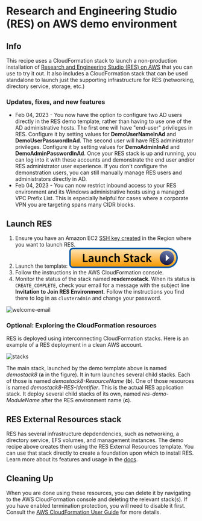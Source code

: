 # Research and Engineering Studio (RES) on AWS demo environment

## Info

This recipe uses a CloudFormation stack to launch a non-production installation of [Research and Engineering Studio (RES) on AWS](https://aws.amazon.com/hpc/res/) that you can use to try it out. It also includes a CloudFormation stack that can be used standalone to launch just the supporting infrastructure for RES (networking, directory service, storage, etc.)

### Updates, fixes, and new features

* Feb 04, 2023 - You now have the option to configure two AD users directly in the RES demo template, rather than having to use one of the AD administrative hosts. The first one will have "end-user" privileges in RES. Configure it by setting values for **DemoUserNameInAd** and **DemoUserPasswordInAd**. The second user will have RES administrator privileges. Configure it by setting values for **DemoAdminInAd** and **DemoAdminPasswordInAd**. Once your RES stack is up and running, you can log into it with these accounts and demonstrate the end user and/or RES administrator user experience. If you don't configure the demonstration users, you can still manually manage RES users and administrators directly in AD. 
* Feb 04, 2023 - You can now restrict inbound access to your RES environment and its Windows administrative hosts using a managed VPC Prefix List. This is especially helpful for cases where a corporate VPN you are targeting spans many CIDR blocks. 

## Launch RES

1. Ensure you have an Amazon EC2 [SSH key created](https://docs.aws.amazon.com/AWSEC2/latest/UserGuide/create-key-pairs.html#having-ec2-create-your-key-pair) in the Region where you want to launch RES.
2. Launch the template: [![Launch stack](../../../docs/media/launch-stack.svg)](https://console.aws.amazon.com/cloudformation/home?region=us-east-2#/stacks/create/review?stackName=resdemostack&templateURL=https://aws-hpc-recipes.s3.us-east-1.amazonaws.com/main/recipes/res/res_demo_env/assets/res-demo-stack.yaml)
3. Follow the instructions in the AWS CloudFormation console. 
4. Monitor the status of the stack named **resdemostack**. When its status is `CREATE_COMPLETE`, check your email for a message with the subject line **Invitation to Join RES Environment**. Follow the instructions you find there to log in as `clusteradmin` and change your password.

![welcome-email](docs/welcome.png)

### Optional: Exploring the CloudFormation resources

RES is deployed using interconnecting CloudFormation stacks. Here is an example of a RES deployment in a clean AWS account. 

![stacks](docs/stacks.png)

The main stack, launched by the demo template above is named *demostack8* (**a** in the figure). It in turn launches several child stacks. Each of those is named *demostack8-ResourceName* (**b**). One of those resources is named *demostack8-RES-Identifier*. This is the actual RES application stack. It deploy several child stacks of its own, named *res-demo-ModuleName* after the RES environment name (**c**).

## RES External Resources stack

RES has several infrastructure depdendencies, such as networking, a directory service, EFS volumes, and management instances. The demo recipe above creates them using the RES External Resources template. You can use that stack directly to create a foundation upon which to install RES. Learn more about its features and usage in the [docs](docs/README.md).

## Cleaning Up

When you are done using these resources, you can delete it by navigating to the AWS CloudFormation console and deleting the relevant stack(s). If you have enabled termination protection, you will need to disable it first. Consult the [AWS CloudFormation User Guide](https://docs.aws.amazon.com/AWSCloudFormation/latest/UserGuide/Welcome.html) for more details.


